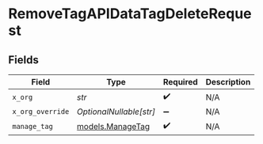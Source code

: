 # RemoveTagAPIDataTagDeleteRequest


## Fields

| Field                                      | Type                                       | Required                                   | Description                                |
| ------------------------------------------ | ------------------------------------------ | ------------------------------------------ | ------------------------------------------ |
| `x_org`                                    | *str*                                      | :heavy_check_mark:                         | N/A                                        |
| `x_org_override`                           | *OptionalNullable[str]*                    | :heavy_minus_sign:                         | N/A                                        |
| `manage_tag`                               | [models.ManageTag](../models/managetag.md) | :heavy_check_mark:                         | N/A                                        |